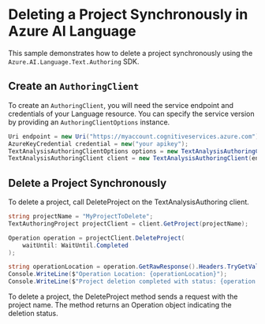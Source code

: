 # Deleting a Project Synchronously in Azure AI Language

This sample demonstrates how to delete a project synchronously using the `Azure.AI.Language.Text.Authoring` SDK.

## Create an `AuthoringClient`

To create an `AuthoringClient`, you will need the service endpoint and credentials of your Language resource. You can specify the service version by providing an `AuthoringClientOptions` instance.

```C# Snippet:CreateTextAuthoringClientForSpecificApiVersion
Uri endpoint = new Uri("https://myaccount.cognitiveservices.azure.com");
AzureKeyCredential credential = new("your apikey");
TextAnalysisAuthoringClientOptions options = new TextAnalysisAuthoringClientOptions(TextAnalysisAuthoringClientOptions.ServiceVersion.V2024_11_15_Preview);
TextAnalysisAuthoringClient client = new TextAnalysisAuthoringClient(endpoint, credential, options);
```

## Delete a Project Synchronously

To delete a project, call DeleteProject on the TextAnalysisAuthoring client.

```C# Snippet:Sample5_TextAuthoring_DeleteProject
string projectName = "MyProjectToDelete";
TextAuthoringProject projectClient = client.GetProject(projectName);

Operation operation = projectClient.DeleteProject(
    waitUntil: WaitUntil.Completed
);

string operationLocation = operation.GetRawResponse().Headers.TryGetValue("operation-location", out var location) ? location : null;
Console.WriteLine($"Operation Location: {operationLocation}");
Console.WriteLine($"Project deletion completed with status: {operation.GetRawResponse().Status}");
```

To delete a project, the DeleteProject method sends a request with the project name. The method returns an Operation object indicating the deletion status.
